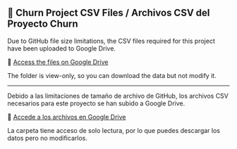 ## 📁 Churn Project CSV Files / Archivos CSV del Proyecto Churn

Due to GitHub file size limitations, the CSV files required for this project have been uploaded to Google Drive.

🔗 [Access the files on Google Drive](https://drive.google.com/drive/folders/1zO58xifGPN9DiHGUS69Z4rsDsdvzIOBZ?usp=sharing)

The folder is view-only, so you can download the data but not modify it.

---

Debido a las limitaciones de tamaño de archivo de GitHub, los archivos CSV necesarios para este proyecto se han subido a Google Drive.

🔗 [Accede a los archivos en Google Drive](https://drive.google.com/drive/folders/1zO58xifGPN9DiHGUS69Z4rsDsdvzIOBZ?usp=sharing)

La carpeta tiene acceso de solo lectura, por lo que puedes descargar los datos pero no modificarlos.


